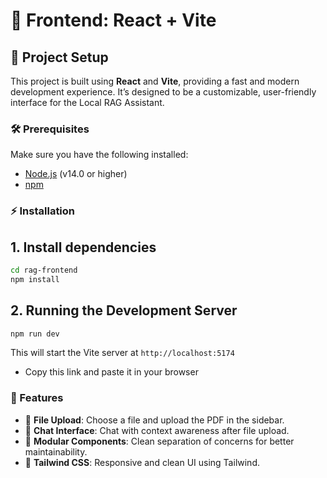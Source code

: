 
# 🌟 Frontend: React + Vite

## 🚀 Project Setup

This project is built using **React** and **Vite**, providing a fast and modern development experience. It’s designed to be a customizable, user-friendly interface for the Local RAG Assistant.

### 🛠️ Prerequisites

Make sure you have the following installed:

- [Node.js](https://nodejs.org/) (v14.0 or higher)
- [npm](https://npmjs.com/) 


### ⚡ Installation

## 1. Install dependencies

```bash
cd rag-frontend
npm install
```

## 2. Running the Development Server

```bash
npm run dev
```

This will start the Vite server at
`http://localhost:5174`
- Copy this link and paste it in your browser 

### 🚀 Features

- 📂 **File Upload**: Choose a file and upload the PDF in the sidebar.
- 💬 **Chat Interface**: Chat with context awareness after file upload.
- 🧩 **Modular Components**: Clean separation of concerns for better maintainability.
- 🎨 **Tailwind CSS**: Responsive and clean UI using Tailwind.
